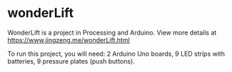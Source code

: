 # wonderLift
WonderLift is a project in Processing and Arduino. View more details at https://www.jingzeng.me/wonderLift.html

To run this project, you will need: 2 Arduino Uno boards, 9 LED strips with batteries, 9 pressure plates (push buttons).
